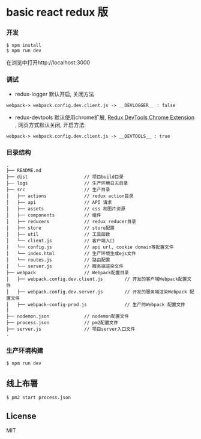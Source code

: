 # basic react redux 版

### 开发

```
$ npm install
$ npm run dev
```
在浏览中打开http://localhost:3000

### 调试
- redux-logger 默认开启, 关闭方法

```
webpack-> webpack.config.dev.client.js -> __DEVLOGGER__ : false
```

- redux-devtools 默认使用chrome扩展, [Redux DevTools Chrome Extension](https://github.com/zalmoxisus/redux-devtools-extension) , 网页方式默认关闭, 开启方法:

```
webpack-> webpack.config.dev.client.js -> __DEVTOOLS__ : true
```

### 目录结构

```
.
├── README.md           
├── dist                     // 项目build目录
├── logs                     // 生产环境日志目录
├── src                      // 生产目录
│   ├── actions              // redux action目录
│   ├── api                  // API 请求
│   ├── assets               // css 和图片资源
│   ├── components           // 组件
│   ├── reducers             // redux reducer目录
│   ├── store                // store配置
│   ├── util                 // 工具函数
│   └── client.js            // 客户端入口
│   └── config.js            // api url, cookie domain等配置文件
│   └── index.html           // 生产环境生成ejs文件
│   └── routes.js            // 路由配置
│   └── server.js            // 服务端渲染文件
├── webpack                  // Webpack配置目录
│   ├── webpack.config.dev.client.js        // 开发的客户端Webpack配置文件
│   ├── webpack.config.dev.server.js        // 开发的服务端渲染Webpack 配置文件
│   ├── webpack-config-prod.js              // 生产的Webpack 配置文件
|
├── nodemon.json             // nodemon配置文件
├── process.json             // pm2配置文件
├── server.js                // 项目server入口文件
.
```


### 生产环境构建  
 
```
$ npm run dev
```

## 线上布署
```
$ pm2 start process.json
```

## License
MIT
